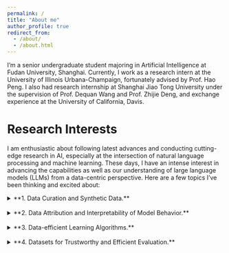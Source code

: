 ```yaml
---
permalink: /
title: "About me"
author_profile: true
redirect_from: 
  - /about/
  - /about.html
---
```


I’m a senior undergraduate student majoring in Artificial Intelligence at Fudan University, Shanghai. Currently, I work as a research intern at the University of Illinois Urbana-Champaign, fortunately advised by Prof. Hao Peng. I also had research internship at Shanghai Jiao Tong University under the supervision of Prof. Dequan Wang and Prof. Zhijie Deng, and exchange experience at the University of California, Davis. 


<!-- <details>
<summary>demo</summary>

**Markdown** content here.

</details> -->


# Research Interests
I am enthusiastic about following latest advances and conducting cutting-edge research in AI, especially at the intersection of natural language processing and machine learning. These days, I have an intense interest in advancing the capabilities as well as our understanding of large language models (LLMs) from a data-centric perspective. Here are a few topics I’ve been thinking and excited about:


<details>
<summary>**1. Data Curation and Synthetic Data.**</summary>

Today’s capable LLMs are powered by automated data curation pipelines, where large-scale datasets synthesized by LLMs themselves play a crucial role. But the prevalent noise and redundancy contained in synthetic datasets haven’t received enough attention. There’s also a lack of understanding on how various properties of synthetic data, including correctness, diversity and generation sources (e.g., real-world, on-policy or off-policy generators) contribute to the LM’s ultimate learning outcome. 
   - Can we build principled data **selection** techniques that not only identify individual data points with favorable properties, but also model the interactions inside a subset of data and their joint influence? 
   - Is it possible that certain human-perceived noise and redundancy in synthetic data are actually beneficial to language models? 
   - In light of this, how can we further design efficient curation pipelines with better quality and diversity control?

</details>

<br>

<details>
<summary>**2. Data Attribution and Interpretability of Model Behavior.**</summary>

Attributing model behavior to specific training data is of vital importance to the trustworthy deployment of LLMs. But the efficiency of traditional data attribution techniques have become a major bottleneck when it comes to LLM-scale applications. It’s also questionable whether they can be well transferred across models of different sizes and architectures, and generalizable across different tasks and application domains. I’m thus interested in designing a more accessible and generalizable data attribution framework tailored to LLMs, and applying such a framework to promote trustworthy applications of LLMs in various scientific domains.

</details>

<br>

<details>
<summary>**3. Data-efficient Learning Algorithms.**</summary>

The success of current LLMs is a combined accomplishment of multiple learning paradigms, including unsupervised pre-training, supervised post-training (e.g., instruction tuning and preference learning) and inference-time context optimization (e.g., in-context learning and RAG). But it still remains unclear what the language model essentially learns in these learning stages, and how various forms of data contribute differently to each stage. 
   - How can we scientifically study their respective working mechanism? 
   - What are the shared and exclusive characteristics of “good” data for different stages? 
   - Can we build algorithms that can utilize data more efficiently given the specific mechanism of each learning stage?

</details>

<br>

<details>
<summary>**4. Datasets for Trustworthy and Efficient Evaluation.**</summary>

What cannot be measured, cannot be improved. I aim to improve the evaluation of LLM capabilities from both the perspective of trustworthiness and efficiency.
   - How can we improve the robustness of the same evaluation pipeline across different models and hardware conditions? And how well do current evaluation methods truly reflect the LLM’s performance on the capabilities they benchmark?
   - There’s also a trade-off between trustworthy and efficient evaluation. Can we maintain the robustness of evaluation results while reducing the cost of exhaustive runs, possibly by removing noisy and over-represented samples in evaluation datasets?

</details>